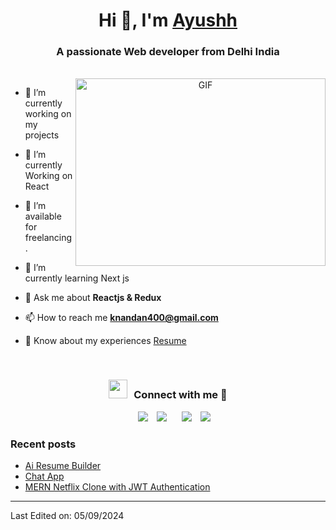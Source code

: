 
<h1 align="center">Hi 👋, I'm <a href="https://100rabhcsmc.github.io/Me.io/" target="blank">
Ayushh</a></h1>
<h3 align="center">A passionate Web developer from Delhi India</h3>
<br/>
<a target="_blank" align="center">
  <img align="right" top="500" height="300" width="400" alt="GIF" src="https://media.giphy.com/media/SWoSkN6DxTszqIKEqv/giphy.gif">
</a>

- 🔭 I’m currently working on my projects

- 🌱 I’m currently Working on React

- 🤝 I’m available for freelancing.

- 🌱 I’m currently learning Next js

- 💬 Ask me about **Reactjs & Redux**

- 📫 How to reach me **knandan400@gmail.com**

- 📄 Know about my experiences <a href="" target="blank">Resume</a>
<br/>
<h3 align="center" > <img src="https://media.giphy.com/media/iY8CRBdQXODJSCERIr/giphy.gif" width="30" height="30" style="margin-right: 10px;">Connect with me 🤝 </h3>

<p align="center">

 <div align="center"  class="icons-social" style="margin-left: 10px;">
        <a style="margin-left: 10px;"  target="_blank" href="linkedin.com">
			<img src="https://img.icons8.com/doodle/40/000000/linkedin--v2.png"></a>
        <a style="margin-left: 10px;" target="_blank" href="https://github.com/Ayushm19">
		<img src="https://img.icons8.com/doodle/40/000000/github--v1.png"></a>
	   <a style="margin-left: 10px;" target="_blank" href="https://dev.to/100rabhcsmc">
        <a style="margin-left: 10px;" target="_blank" href="https://www.instagram.com/_.ayush_._mishra._?igsh=MWc1anltMXc5bmkxag%3D%3D&utm_source=qr">
			<img src="https://img.icons8.com/doodle/40/000000/instagram-new--v2.png"></a>
		<a style="margin-left: 10px;" target="_blank" href="twitter.com">
			<img src="https://img.icons8.com/doodle/1x/twitter-squared--v2.png" ></a>
      </div>

</p>

### Recent posts

<!-- BLOG-POST-LIST:START -->

- [Ai Resume Builder](https://github.com/Ayushm19/AI-resume-builder-main)
- [Chat App](https://github.com/Ayushm19/chat-app)
- [MERN Netflix Clone with JWT Authentication](hhttps://github.com/Ayushm19/mern-netflix-clone)
<!-- BLOG-POST-LIST:END -->

---


Last Edited on: 05/09/2024
